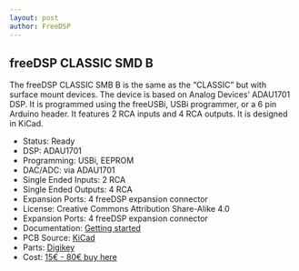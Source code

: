 ```yaml
---
layout: post
author: FreeDSP
---
```


<h2>freeDSP CLASSIC SMD B</h2>
<p>The freeDSP CLASSIC SMB B is the same as the &ldquo;CLASSIC&rdquo; but with surface mount devices. The device is based on Analog Devices&rsquo; ADAU1701 DSP. It is programmed using the freeUSBi, USBi programmer, or a 6 pin Arduino header. It features 2 RCA inputs and 4 RCA outputs. It is designed in KiCad.&nbsp;</p>
<ul>
<li>Status: Ready</li>
<li>DSP: ADAU1701</li>
<li>Programming: USBi, EEPROM</li>
<li>DAC/ADC: via ADAU1701</li>
<li>Single Ended Inputs: 2 RCA</li>
<li>Single Ended Outputs: 4 RCA</li>
<li>Expansion Ports: 4 freeDSP expansion connector</li>
<li>License: Creative Commons Attribution Share-Alike 4.0</li>
<li>Expansion Ports: 4 freeDSP expansion connector</li>
<li>Documentation: <a href="https://docs.google.com/document/d/1K3joEg4iIRMazfqGLaVoBdybitr4o_KIVZfQ-qeNDzs/edit?usp=sharing" target="_blank" rel="noopener">Getting started</a></li>
<li>PCB Source: <a href="https://github.com/freeDSP/freeDSP-CLASSIC-SMD-B" target="_blank" rel="noopener">KiCad</a></li>
<li>Parts: <a href="http://www.digikey.de/short/3130dp" target="_blank" rel="noopener">Digikey</a></li>
<li>Cost: <a href="https://www.evenelements.com/shop" target="_blank" rel="noopener">15&euro; - 80&euro; buy here</a></li>
</ul>
